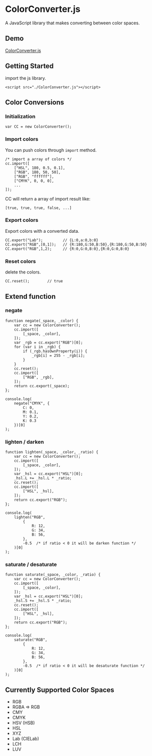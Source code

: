 # ColorConverter.js

A JavaScript library that makes converting between color spaces.

## Demo

[ColorConverter.js](http://lab.pixelnfinite.com/ColorConverter.js/)

## Getting Started

import the js library.

`<script src="./ColorConverter.js"></script>`

## Color Conversions

### Initialization

`var CC = new ColorConverter();`

### Import colors

You can push colors through `import` method.

```
/* import a array of colors */
cc.import([
    ["HSL", 180, 0.5, 0.1],
    ["RGB", 180, 50, 50],
    ["RGB", "ffffff"],
    ["CMYK", 0, 0, 0],
    ...
]);
```

CC will return a array of import result like:

`[true, true, true, false, ...]`

### Export colors

Export colors with a converted data.

```
CC.export("Lab");         // {L:0,a:0,b:0}
CC.export("RGB",[0,1]);   // {R:180,G:50,B:50},{R:180,G:50,B:50}
CC.export("RGB",1,2);     // {R:0,G:0,B:0},{R:0,G:0,B:0}
```

### Reset colors

delete the colors.

```
CC.reset();        // true
```

## Extend function

### negate

```
function negate(_space, _color) {
    var cc = new ColorConverter();
    cc.import([
        [_space, _color],
    ]);
    var _rgb = cc.export("RGB")[0];
    for (var i in _rgb) {
        if (_rgb.hasOwnProperty(i)) {
            _rgb[i] = 255 - _rgb[i];
        }
    }
    cc.reset();
    cc.import([
        ["RGB", _rgb],
    ]);
    return cc.export(_space);
};

console.log(
    negate("CMYK", {
        C: 0,
        M: 0.1,
        Y: 0.2,
        K: 0.3
    })[0]
);
```

### lighten / darken

```
function lighten(_space, _color, _ratio) {
    var cc = new ColorConverter();
    cc.import([
        [_space, _color],
    ]);
    var _hsl = cc.export("HSL")[0];
    _hsl.L += _hsl.L * _ratio;
    cc.reset();
    cc.import([
        ["HSL", _hsl],
    ]);
    return cc.export("RGB");
};

console.log(
    lighten("RGB",
        {
            R: 12,
            G: 34,
            B: 56,
        },
        -0.5  /* if ratio < 0 it will be darken function */
    )[0]
);
```

### saturate / desaturate

```
function saturate(_space, _color, _ratio) {
    var cc = new ColorConverter();
    cc.import([
        [_space, _color],
    ]);
    var _hsl = cc.export("HSL")[0];
    _hsl.S += _hsl.S * _ratio;
    cc.reset();
    cc.import([
        ["HSL", _hsl],
    ]);
    return cc.export("RGB");
};

console.log(
    saturate("RGB",
        {
            R: 12,
            G: 34,
            B: 56,
        },
        -0.5  /* if ratio < 0 it will be desaturate function */
    )[0]
);
```

## Currently Supported Color Spaces

* RGB
* RGBA => RGB
* CMY
* CMYK
* HSV (HSB)
* HSL
* XYZ
* Lab (CIELab)
* LCH
* LUV